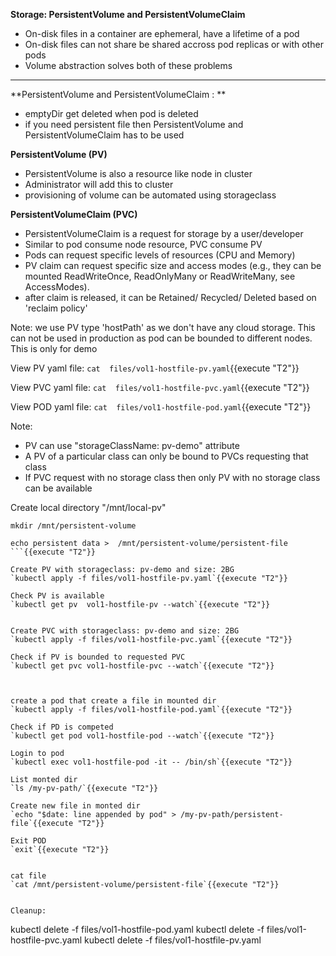 
<b>Storage: PersistentVolume and PersistentVolumeClaim</b>

* On-disk files in a container are ephemeral, have a lifetime of a pod
* On-disk files can not share be shared accross pod replicas or with other pods
* Volume abstraction solves both of these problems

---

**PersistentVolume and PersistentVolumeClaim : **
 - emptyDir get deleted when pod is deleted
 - if you need persistent file then PersistentVolume and PersistentVolumeClaim has to be used

**PersistentVolume (PV)**
 - PersistentVolume is also a resource like node in cluster
 - Administrator will add this to cluster
 - provisioning of volume can be automated using storageclass
 
**PersistentVolumeClaim (PVC)** 
 - PersistentVolumeClaim is a request for storage by a user/developer
 - Similar to pod consume node resource, PVC consume PV
 - Pods can request specific levels of resources (CPU and Memory)
 - PV claim can request specific size and access modes (e.g., they can be mounted ReadWriteOnce, ReadOnlyMany or ReadWriteMany, see AccessModes).
 - after claim is released, it can be Retained/ Recycled/ Deleted based on 'reclaim policy'
 
Note: we use PV type 'hostPath' as we don't have any cloud storage. This can not be used in production as pod can be bounded to different nodes. This is only for demo

View PV yaml file: 
`cat  files/vol1-hostfile-pv.yaml`{{execute "T2"}} 

View PVC yaml file: 
`cat  files/vol1-hostfile-pvc.yaml`{{execute "T2"}} 

View POD yaml file: 
`cat  files/vol1-hostfile-pod.yaml`{{execute "T2"}} 


Note:
- PV can use "storageClassName: pv-demo" attribute 
- A PV of a particular class can only be bound to PVCs requesting that class
- If PVC request with no storage class then only PV with no storage class can be available

Create local directory "/mnt/local-pv"
```
mkdir /mnt/persistent-volume

echo persistent data >  /mnt/persistent-volume/persistent-file
```{{execute "T2"}}

Create PV with storageclass: pv-demo and size: 2BG
`kubectl apply -f files/vol1-hostfile-pv.yaml`{{execute "T2"}}

Check PV is available
`kubectl get pv  vol1-hostfile-pv --watch`{{execute "T2"}}


Create PVC with storageclass: pv-demo and size: 2BG
`kubectl apply -f files/vol1-hostfile-pvc.yaml`{{execute "T2"}}

Check if PV is bounded to requested PVC
`kubectl get pvc vol1-hostfile-pvc --watch`{{execute "T2"}}



create a pod that create a file in mounted dir
`kubectl apply -f files/vol1-hostfile-pod.yaml`{{execute "T2"}}

Check if PD is competed
`kubectl get pod vol1-hostfile-pod --watch`{{execute "T2"}}

Login to pod
`kubectl exec vol1-hostfile-pod -it -- /bin/sh`{{execute "T2"}}

List monted dir
`ls /my-pv-path/`{{execute "T2"}}

Create new file in monted dir
`echo "$date: line appended by pod" > /my-pv-path/persistent-file`{{execute "T2"}}

Exit POD
`exit`{{execute "T2"}}


cat file
`cat /mnt/persistent-volume/persistent-file`{{execute "T2"}}

 
Cleanup:
```
kubectl delete -f files/vol1-hostfile-pod.yaml
kubectl delete -f files/vol1-hostfile-pvc.yaml
kubectl delete -f files/vol1-hostfile-pv.yaml
```{{execute "T2"}}

